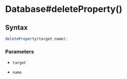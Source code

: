 # Database#deleteProperty()


<!-- examples -->
<!-- examples -->

## Syntax

```js
deleteProperty(target,name);
```

<!-- parameters -->
### Parameters

- `target`

- `name`

<!-- parameters -->

<!-- return -->
<!-- return -->
